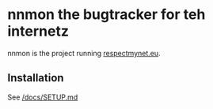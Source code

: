 nnmon the bugtracker for teh internetz
======================================

nnmon is the project running [respectmynet.eu](http://respectmynet.eu/).

Installation
------------

See [/docs/SETUP.md](nnmon/blob/master/docs/SETUP.md)

